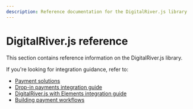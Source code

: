 ```yaml
---
description: Reference documentation for the DigitalRiver.js library
---
```


# DigitalRiver.js reference

This section contains reference information on the DigitalRiver.js library.

If you're looking for integration guidance, refer to:

* [Payment solutions](../../payments/payment-integrations-1/)
* [Drop-in payments integration guide](../../payments/payment-integrations-1/drop-in/drop-in-integration-guide.md)
* [DigitalRiver.js with Elements integration guide](../../payments/payment-integrations-1/digitalriver.js/quick-start.md)
* [Building payment workflows](../../integration-options/checkouts/building-you-workflows/)
